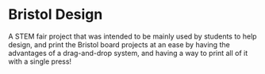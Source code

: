 # Bristol Design
A STEM fair project that was intended to be mainly used by students to help design, and print the Bristol board projects at an ease by having the advantages of a drag-and-drop system,
and having a way to print all of it with a single press!